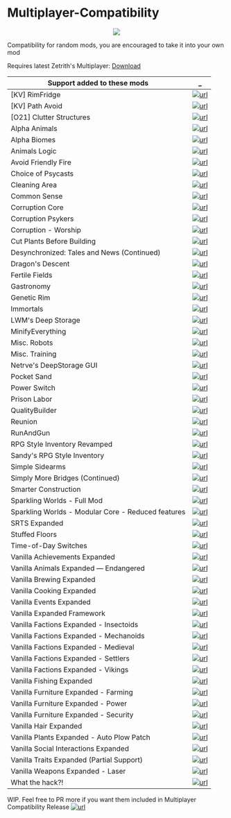 # Multiplayer-Compatibility

<p align="center">
  <img src="https://raw.githubusercontent.com/rwmt/Multiplayer-Compatibility/master/About/Preview.png">
</p>

Compatibility for random mods, you are encouraged to take it into your own mod

Requires latest Zetrith's Multiplayer: [Download](https://github.com/rwmt/Multiplayer)


Support added to these mods | _
--- | ---
[KV] RimFridge                                     | [![url][repo]](https://github.com/KiameV/rimworld-rimfridge)
[KV] Path Avoid                                    | [![url][repo]](https://github.com/KiameV/rimworld-pathavoid)
[O21] Clutter Structures                           | [![url][repo]](https://github.com/neronix17/-O21-Clutter-Structure)
Alpha Animals                                      | [![url][repo]](https://github.com/juanosarg/AlphaAnimals)
Alpha Biomes                                       | [![url][repo]](https://github.com/juanosarg/AlphaBiomes)
Animals Logic                                      | [![url][repo]](https://github.com/quicksilverfox/RimworldMods/tree/master/AnimalsLogic)
Avoid Friendly Fire                                | [![url][steam]](https://steamcommunity.com/sharedfiles/filedetails/?id=1134165362)
Choice of Psycasts                                 | [![url][steam]](https://steamcommunity.com/sharedfiles/filedetails/?id=2293460251)
Cleaning Area                                      | [![url][steam]](https://steamcommunity.com/sharedfiles/filedetails/?id=870089952)
Common Sense                                       | [![url][repo]](https://github.com/catgirlfighter/RimWorld_CommonSense)
Corruption Core                                    | [![url][steam]](https://steamcommunity.com/sharedfiles/filedetails/?id=2137637809)
Corruption Psykers                                 | [![url][steam]](https://steamcommunity.com/sharedfiles/filedetails/?id=2138638405)
Corruption - Worship                               | [![url][steam]](https://steamcommunity.com/sharedfiles/filedetails/?id=2186662516)
Cut Plants Before Building                         | [![url][steam]](https://steamcommunity.com/sharedfiles/filedetails/?id=1539025677)
Desynchronized: Tales and News (Continued)         | [![url][repo]](https://github.com/emipa606/Desynchronized)
Dragon's Descent                                   | [![url][steam]](https://steamcommunity.com/sharedfiles/filedetails/?id=2026992161)
Fertile Fields                                     | [![url][steam]](https://steamcommunity.com/sharedfiles/filedetails/?id=2012735237)
Gastronomy                                         | [![url][repo]](https://github.com/OrionFive/Gastronomy)
Genetic Rim                                        | [![url][repo]](https://github.com/juanosarg/GeneticRim)
Immortals                                          | [![url][steam]](https://steamcommunity.com/sharedfiles/filedetails/?id=1984905966)
LWM's Deep Storage                                 | [![url][repo]](https://github.com/lilwhitemouse/RimWorld-LWM.DeepStorage)
MinifyEverything                                   | [![url][repo]](https://github.com/erdelf/MinifyEverything)
Misc. Robots                                       | [![url][steam]](https://steamcommunity.com/sharedfiles/filedetails/?id=724602224)
Misc. Training                                     | [![url][steam]](https://steamcommunity.com/sharedfiles/filedetails/?id=717575199)
Netrve's DeepStorage GUI                           | [![url][repo]](https://github.com/Dakraid/RW_DSGUI)
Pocket Sand                                        | [![url][steam]](https://steamcommunity.com/sharedfiles/filedetails/?id=2226330302)
Power Switch                                       | [![url][repo]](https://github.com/HaploX1/RimWorld-PowerSwitch)
Prison Labor                                       | [![url][repo]](https://github.com/Aviuz/PrisonLabor)
QualityBuilder                                     | [![url][steam]](https://steamcommunity.com/sharedfiles/filedetails/?id=754637870)
Reunion                                            | [![url][repo]](https://github.com/kyrun/rimworld-reunion)
RunAndGun                                          | [![url][steam]](https://steamcommunity.com/sharedfiles/filedetails/?id=1204108550)
RPG Style Inventory Revamped                       | [![url][steam]](https://steamcommunity.com/sharedfiles/filedetails/?id=2478833213)
Sandy's RPG Style Inventory                        | [![url][steam]](https://steamcommunity.com/sharedfiles/filedetails/?id=1561221991)
Simple Sidearms                                    | [![url][repo]](https://github.com/PeteTimesSix/SimpleSidearms)
Simply More Bridges (Continued)                    | [![url][repo]](https://github.com/emipa606/SimplyMoreBridges)
Smarter Construction                               | [![url][repo]](https://github.com/dhultgren/rimworld-smarter-construction)
Sparkling Worlds - Full Mod                        | [![url][steam]](https://steamcommunity.com/sharedfiles/filedetails/?id=1123043922)
Sparkling Worlds - Modular Core - Reduced features | [![url][steam]](https://steamcommunity.com/sharedfiles/filedetails/?id=1195241161)
SRTS Expanded                                      | [![url][repo]](https://github.com/Neceros/SRTS-Expanded)
Stuffed Floors                                     | [![url][repo]](https://github.com/FluffierThanThou/StuffedFloors)
Time-of-Day Switches                               | [![url][repo]](https://bitbucket.org/merthsoft/timeofdayswitch)
Vanilla Achievements Expanded                      | [![url][repo]](https://github.com/AndroidQuazar/VanillaAchievementsExpanded)
Vanilla Animals Expanded — Endangered              | [![url][repo]](https://github.com/juanosarg/VanillaAnimalsExpanded-EndangeredAndRecentlyExtinct)
Vanilla Brewing Expanded                           | [![url][repo]](https://github.com/juanosarg/VanillaBrewingExpanded)
Vanilla Cooking Expanded                           | [![url][repo]](https://github.com/juanosarg/VanillaCookingExpanded)
Vanilla Events Expanded                            | [![url][steam]](https://steamcommunity.com/sharedfiles/filedetails/?id=1938420742)
Vanilla Expanded Framework                         | [![url][repo]](https://github.com/AndroidQuazar/VanillaExpandedFramework)
Vanilla Factions Expanded - Insectoids             | [![url][steam]](https://steamcommunity.com/sharedfiles/filedetails/?id=2149755445)
Vanilla Factions Expanded - Mechanoids             | [![url][repo]](https://github.com/AndroidQuazar/VanillaFactionsExpanded-Mechanoid)
Vanilla Factions Expanded - Medieval               | [![url][repo]](https://github.com/AndroidQuazar/VanillaFactionsExpandedMedieval)
Vanilla Factions Expanded - Settlers               | [![url][steam]](https://steamcommunity.com/sharedfiles/filedetails/?id=2052918119)
Vanilla Factions Expanded - Vikings                | [![url][repo]](https://github.com/AndroidQuazar/Vanilla-Factions-Expanded-Vikings)
Vanilla Fishing Expanded                           | [![url][repo]](https://github.com/juanosarg/VanillaCuisineExpanded-Fishing)
Vanilla Furniture Expanded - Farming               | [![url][steam]](https://steamcommunity.com/sharedfiles/filedetails/?id=1957158779)
Vanilla Furniture Expanded - Power                 | [![url][repo]](https://github.com/AndroidQuazar/VanillaFurnitureExpanded-Power)
Vanilla Furniture Expanded - Security              | [![url][repo]](https://github.com/AndroidQuazar/VanillaFurnitureExpanded-Security)
Vanilla Hair Expanded                              | [![url][repo]](https://github.com/AndroidQuazar/VanillaHairExpanded)
Vanilla Plants Expanded - Auto Plow Patch          | [![url][steam]](https://steamcommunity.com/sharedfiles/filedetails/?id=2497914485)
Vanilla Social Interactions Expanded               | [![url][steam]](https://steamcommunity.com/sharedfiles/filedetails/?id=2439736083)
Vanilla Traits Expanded (Partial Support)          | [![url][steam]](https://steamcommunity.com/sharedfiles/filedetails/?id=2296404655)
Vanilla Weapons Expanded - Laser                   | [![url][repo]](https://github.com/AndroidQuazar/VanillaWeaponsExpanded-Laser)
What the hack?!                                    | [![url][repo]](https://github.com/rheirman/WhatTheHack)

WIP. Feel free to PR more if you want them included in Multiplayer Compatibility Release [![url][steam]](https://steamcommunity.com/sharedfiles/filedetails/?id=1629973374)

[repo]: https://i.imgur.com/lMH6WZV.png
[steam]: https://i.imgur.com/XEAiSka.png
